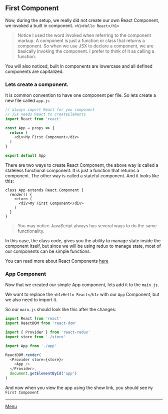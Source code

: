 ## First Component

Now, during the setup, we really did not create our own React Component, we invoked a built in component. `<h1>Hello React</h1>`

> Notice I used the word invoked when referring to the component markup. A component is just a function or class that returns a component. So when we use JSX to declare a component, we are basically invoking the component. I prefer to think of it as calling a function.

You will also noticed, built in components are lowercase and all defined components are capitalized.

### Lets create a component.

It is common convention to have one component per file. So lets create a new file called `app.js`

``` js
// always import React for you component
// JSX needs React to createElements
import React from 'react'

const App = props => {
  return (
    <div>My First Component</div>
  )
}

export default App
```

There are two ways to create React Component, the above way is called a stateless functional component. It is just a function that returns a component. The other way is called a stateful component. And it looks like this:

```
class App extends React.Component {
  render() {
    return (
      <div>My First Component</div>
    )
  }
}
```

> You may notice JavaScript always has several ways to do the same functionality.

In this case, the class code, gives you the ability to manage state inside the component itself, but since we will be using redux to manage state, most of our components can be simple functions.

You can read more about React Components [here](https://facebook.github.io/react/docs/components-and-props.html)

### App Component

Now that we created our simple App component, lets add it to the `main.js`.

We want to replace the `<h1>Hello React</h1>` with our `App` Component, but we also need to import it.

So our `main.js` should look like this after the changes:

``` js
import React from 'react'
import ReactDOM from 'react-dom'

import { Provider } from 'react-redux'
import store from './store'

import App from './app'

ReactDOM.render(
  <Provider store={store}>
    <App />
  </Provider>, 
  document.getElementById('app')
)
```

And now when you view the app using the show link, you should see `My First Component`

---

[Menu](./?path=README.md:1:0)
